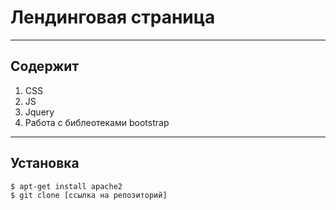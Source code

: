 # Лендинговая страница
---
## Содержит
1) CSS
2) JS
3) Jquery
4) Работа с библеотеками bootstrap

---
## Установка
```sh
$ apt-get install apache2
$ git clone [ссылка на репозиторий]
```
